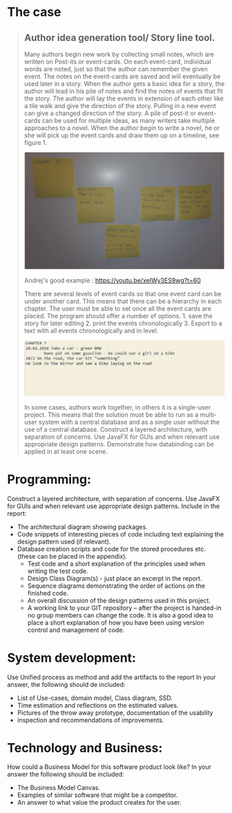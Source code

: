 # The case



> ## Author idea generation tool/ Story line tool.
>
> Many authors begin new work by collecting small notes, which are written on Post-its or event-cards. On each event-card, individual words are noted, just so that the author can remember the given event. The notes on the event-cards are saved and will eventually be used later in a story.
> When the author gets a basic idea for a story, the author will lead in his pile of notes and find the notes of events that fit the story. The author will lay the events in extension of each other like a tile walk and give the direction of the story. Pulling in a new event can give a changed direction of the story. A pile of post-it or event-cards can be used for multiple ideas, as many writers take multiple approaches to a novel.
> When the author begin to write a novel, he or she will pick up the event cards and draw them up on a timeline, see figure 1.
>
> ![image-20210517230843526](CASE_Author_idea_generation_tool_Story_line_tool.assets/image-20210517230843526.png)
>
> Andrej's good example : https://youtu.be/xeIWy3ES9wg?t=60
>
> There are several levels of event cards so that one event card can be under another card. This means that there can be a hierarchy in each chapter. The user must be able to set once all the event cards are placed. The program should offer a number of options. 1. save the story for later editing 2. print the events chronologically 3. Export to a text with all events chronologically and in level.
>
> ![image-20210517231021539](CASE_Author_idea_generation_tool_Story_line_tool.assets/image-20210517231021539.png)
>
> In some cases, authors work together, in others it is a single-user project. This means that the solution must be able to run as a multi-user system with a central database and as a single user without the use of a central database. Construct a layered architecture, with separation of concerns. Use JavaFX for GUIs and when relevant use appropriate design patterns. Demonstrate how databinding can be applied in at least one scene.



# Programming:
Construct a layered architecture, with separation of concerns. Use JavaFX for GUIs and when relevant use appropriate design patterns.
Include in the report:

- The architectural diagram showing packages.
- Code snippets of interesting pieces of code including text explaining the design pattern used (if relevant).
- Database creation scripts and code for the stored procedures etc. (these can be placed in the appendix).
  - Test code and a short explanation of the principles used when writing the test
    code.
  - Design Class Diagram(s) - just place an excerpt in the report.
  - Sequence diagrams demonstrating the order of actions on the finished code.
  - An overall discussion of the design patterns used in this project.
  - A working link to your GIT repository – after the project is handed-in no group members can change the code. It is also a good idea to place a short explanation of how you have been using version control and management of code.



# System development:
Use Unified process as method and add the artifacts to the report
In your answer, the following should de included:

- List of Use-cases, domain model, Class diagram, SSD.
- Time estimation and reflections on the estimated values.
- Pictures of the throw away prototype, documentation of the usability
- inspection and recommendations of improvements.



# Technology and Business:
How could a Business Model for this software product look like? In your answer the following should be included:

- The Business Model Canvas.
- Examples of similar software that might be a competitor.
- An answer to what value the product creates for the user.

